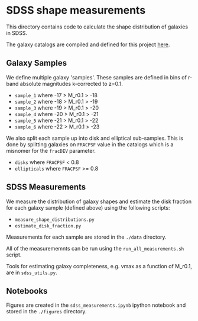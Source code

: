# SDSS shape measurements

This directory contains code to calculate the shape distribution of galaxies in SDSS.

The galaxy catalogs are compiled and defined for this project [here](https://github.com/duncandc/galaxy_shapes/tree/master/data/SDSS_MAIN).


## Galaxy Samples

We define multiple galaxy 'samples'.  These samples are defined in bins of r-band absolute magnitudes k-corrected to z=0.1.

* `sample_1` where -17 > M_r0.1 > -18
* `sample_2` where -18 > M_r0.1 > -19
* `sample_3` where -19 > M_r0.1 > -20
* `sample_4` where -20 > M_r0.1 > -21
* `sample_5` where -21 > M_r0.1 > -22
* `sample_6` where -22 > M_r0.1 > -23

We also split each sample up into disk and elliptical sub-samples.  This is done by splitting galaxies on `FRACPSF` value in the catalogs which is a misnomer for the `fracDEV` parameter.  

* `disks` where `FRACPSF` < 0.8
* `ellipticals` where `FRACPSF` >= 0.8 

## SDSS Measurements

We measure the distribution of galaxy shapes and estimate the disk fraction for each galaxy sample (defined above) using the following scripts: 

* `measure_shape_distributions.py`
* `estimate_disk_fraction.py`

Measurements for each sample are stored in the `./data` directory.

All of the measurememnts can be run using the `run_all_measurements.sh` script.

Tools for estimating galaxy completeness, e.g. vmax as a function of M_r0.1, are in `sdss_utils.py`.

## Notebooks

Figures are created in the `sdss_measurements.ipynb` ipython notebook and stored in the `./figures` directory.   
